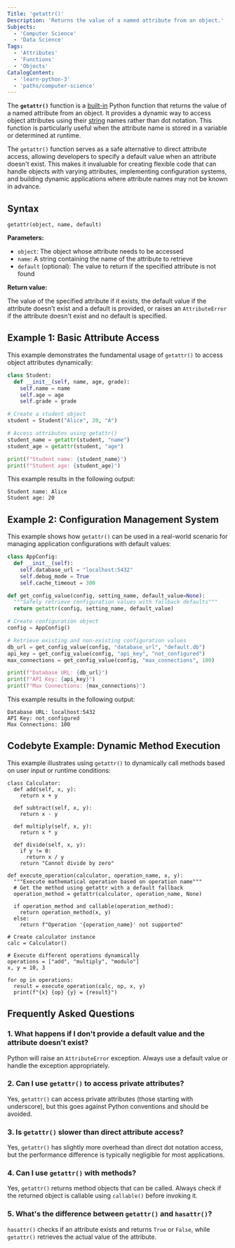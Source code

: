 ```yaml
---
Title: 'getattr()'
Description: 'Returns the value of a named attribute from an object.'
Subjects:
  - 'Computer Science'
  - 'Data Science'
Tags:
  - 'Attributes'
  - 'Functions'
  - 'Objects'
CatalogContent:
  - 'learn-python-3'
  - 'paths/computer-science'
---
```


The **`getattr()`** function is a [built-in](https://www.codecademy.com/resources/docs/python/built-in-functions) Python function that returns the value of a named attribute from an object. It provides a dynamic way to access object attributes using their [string](https://www.codecademy.com/resources/docs/python/strings) names rather than dot notation. This function is particularly useful when the attribute name is stored in a variable or determined at runtime.

The `getattr()` function serves as a safe alternative to direct attribute access, allowing developers to specify a default value when an attribute doesn't exist. This makes it invaluable for creating flexible code that can handle objects with varying attributes, implementing configuration systems, and building dynamic applications where attribute names may not be known in advance.

## Syntax

```pseudo
getattr(object, name, default)
```

**Parameters:**

- `object`: The object whose attribute needs to be accessed
- `name`: A string containing the name of the attribute to retrieve
- `default` (optional): The value to return if the specified attribute is not found

**Return value:**

The value of the specified attribute if it exists, the default value if the attribute doesn't exist and a default is provided, or raises an `AttributeError` if the attribute doesn't exist and no default is specified.

## Example 1: Basic Attribute Access

This example demonstrates the fundamental usage of `getattr()` to access object attributes dynamically:

```py
class Student:
  def __init__(self, name, age, grade):
    self.name = name
    self.age = age
    self.grade = grade

# Create a student object
student = Student("Alice", 20, "A")

# Access attributes using getattr()
student_name = getattr(student, "name")
student_age = getattr(student, "age")

print(f"Student name: {student_name}")
print(f"Student age: {student_age}")
```

This example results in the following output:

```shell
Student name: Alice
Student age: 20
```

## Example 2: Configuration Management System

This example shows how `getattr()` can be used in a real-world scenario for managing application configurations with default values:

```py
class AppConfig:
  def __init__(self):
    self.database_url = "localhost:5432"
    self.debug_mode = True
    self.cache_timeout = 300

def get_config_value(config, setting_name, default_value=None):
  """Safely retrieve configuration values with fallback defaults"""
  return getattr(config, setting_name, default_value)

# Create configuration object
config = AppConfig()

# Retrieve existing and non-existing configuration values
db_url = get_config_value(config, "database_url", "default.db")
api_key = get_config_value(config, "api_key", "not_configured")
max_connections = get_config_value(config, "max_connections", 100)

print(f"Database URL: {db_url}")
print(f"API Key: {api_key}")
print(f"Max Connections: {max_connections}")
```

This example results in the following output:

```shell
Database URL: localhost:5432
API Key: not_configured
Max Connections: 100
```

## Codebyte Example: Dynamic Method Execution

This example illustrates using `getattr()` to dynamically call methods based on user input or runtime conditions:

```codebyte/python
class Calculator:
  def add(self, x, y):
    return x + y

  def subtract(self, x, y):
    return x - y

  def multiply(self, x, y):
    return x * y

  def divide(self, x, y):
    if y != 0:
      return x / y
    return "Cannot divide by zero"

def execute_operation(calculator, operation_name, x, y):
  """Execute mathematical operation based on operation name"""
  # Get the method using getattr with a default fallback
  operation_method = getattr(calculator, operation_name, None)

  if operation_method and callable(operation_method):
    return operation_method(x, y)
  else:
    return f"Operation '{operation_name}' not supported"

# Create calculator instance
calc = Calculator()

# Execute different operations dynamically
operations = ["add", "multiply", "modulo"]
x, y = 10, 3

for op in operations:
  result = execute_operation(calc, op, x, y)
  print(f"{x} {op} {y} = {result}")
```

## Frequently Asked Questions

### 1. What happens if I don't provide a default value and the attribute doesn't exist?

Python will raise an `AttributeError` exception. Always use a default value or handle the exception appropriately.

### 2. Can I use `getattr()` to access private attributes?

Yes, `getattr()` can access private attributes (those starting with underscore), but this goes against Python conventions and should be avoided.

### 3. Is `getattr()` slower than direct attribute access?

Yes, `getattr()` has slightly more overhead than direct dot notation access, but the performance difference is typically negligible for most applications.

### 4. Can I use `getattr()` with methods?

Yes, `getattr()` returns method objects that can be called. Always check if the returned object is callable using `callable()` before invoking it.

### 5. What's the difference between `getattr()` and `hasattr()`?

`hasattr()` checks if an attribute exists and returns `True` or `False`, while `getattr()` retrieves the actual value of the attribute.
